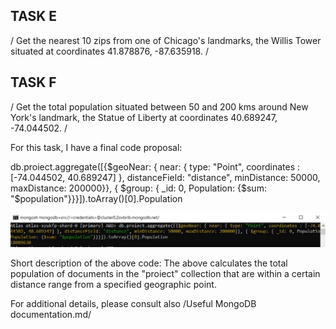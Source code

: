 
## TASK E

/ Get the nearest 10 zips from one of Chicago's landmarks, the Willis Tower situated at coordinates 41.878876, -87.635918. / 



## TASK F

/ Get the total population situated between 50 and 200 kms around New York's landmark, the Statue of Liberty at coordinates 40.689247, -74.044502. / 

For this task, I have a final code proposal:

db.proiect.aggregate([{$geoNear: { near: { type: "Point", coordinates : [-74.044502, 40.689247] }, distanceField: "distance", minDistance: 50000, maxDistance: 200000}}, { $group: { _id: 0, Population: {$sum: "$population"}}}]).toArray()[0].Population

![image](https://github.com/MirceaBnd/PROIECT_ABD/blob/main/TASK%20F/Fig1%20task%20F%20total%20population%20betw%2050%20and%20200%20kms.jpg)

Short description of the above code: 
The above calculates the total population of documents in the "proiect" collection that are within a certain distance range from a specified geographic point.

For additional details, please consult also /Useful MongoDB documentation.md/
